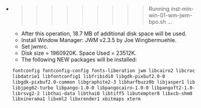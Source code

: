 * >>>>>>>>> Running inst-min-win-01-wm-jwm-bpo.sh ...
  * After this operation, 18.7 MB of additional disk space will be used.
  * Install Window Manager: JWM v2.3.5 by Joe Wingbermuehle.
  * Set jwmrc.
  * Disk size = 1960920K. Space Used = 23512K.
  * The following NEW packages will be installed:
  ```bash
  fontconfig fontconfig-config fonts-liberation jwm libcairo2 libcroco3
  libdatrie1 libfontconfig1 libfribidi0 libgdk-pixbuf2.0-0
  libgdk-pixbuf2.0-common libgraphite2-3 libharfbuzz0b libjasper1 libjbig0
  libjpeg62-turbo libpango-1.0-0 libpangocairo-1.0-0 libpangoft2-1.0-0
  librsvg2-2 libthai-data libthai0 libtiff5 libutempter0 libxcb-shm0 libxft2
  libxinerama1 libxml2 libxrender1 xbitmaps xterm
  ```
